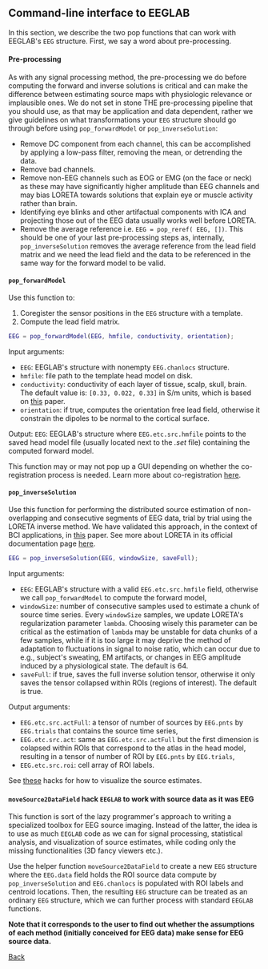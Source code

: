 ## Command-line interface to EEGLAB
In this section, we describe the two pop functions that can work with EEGLAB's `EEG` structure. First, we say a word about pre-processing.

#### Pre-processing
As with any signal processing method, the pre-processing we do before computing the forward and inverse solutions is critical and can make the difference between estimating source maps with physiologic relevance or implausible ones. We do not set in stone THE pre-processing pipeline that you should use, as that may be application and data dependent, rather we give guidelines on what transformations your `EEG` structure should go through before using `pop_forwardModel` or `pop_inverseSolution`:

* Remove DC component from each channel, this can be accomplished by applying a low-pass filter, removing the mean, or detrending the data.
* Remove bad channels.
* Remove non-EEG channels such as EOG or EMG (on the face or neck) as these may have significantly higher amplitude than EEG channels and may bias LORETA towards solutions that explain eye or muscle activity rather than brain.
* Identifying eye blinks and other artifactual components with ICA and projecting those out of the EEG data usually works well before LORETA.
* Remove the average reference i.e. `EEG = pop_reref( EEG, [])`. This should be one of your last pre-processing steps as, internally, `pop_inverseSolution` removes the average reference from the lead field matrix and we need the lead field and the data to be referenced in the same way for the forward model to be valid.

#### `pop_forwardModel`
Use this function to:
1. Coregister the sensor positions in the `EEG` structure with a template.
2. Compute the lead field matrix.

```matlab
EEG = pop_forwardModel(EEG, hmfile, conductivity, orientation);
```
Input arguments:

* `EEG`: EEGLAB's structure with nonempty `EEG.chanlocs` structure.
* `hmfile`: file path to the template head model on disk.
* `conductivity`: conductivity of each layer of tissue, scalp, skull, brain. The default value is: `[0.33, 0.022, 0.33]` in S/m units, which is based on [this](http://www.sciencedirect.com/science/article/pii/S016502700900497X) paper.
* `orientation`: if true, computes the orientation free lead field, otherwise it constrain the dipoles to be normal to the cortical surface.

Output:
`EEG`: EEGLAB's structure where `EEG.etc.src.hmfile` points to the saved head model file (usually located next to the *.set* file) containing the computed forward model.

This function may or may not pop up a GUI depending on whether the co-registration process is needed. Learn more about co-registration [here](https://github.com/aojeda/headModel/blob/master/doc/coregistration.md).

#### `pop_inverseSolution`
Use this function for performing the distributed source estimation of non-overlapping and consecutive segments of EEG data, trial by trial using the LORETA inverse method. We have validated this approach, in the context of BCI applications, in [this](https://www.ncbi.nlm.nih.gov/pubmed/26415149) paper. See more about LORETA in its official documentation page [here](http://www.uzh.ch/keyinst/loreta.htm).

```matlab
EEG = pop_inverseSolution(EEG, windowSize, saveFull);
```

Input arguments:

* `EEG`: EEGLAB's structure with a valid `EEG.etc.src.hmfile` field, otherwise we call `pop_forwardModel` to compute the forward model,
* `windowSize`: number of consecutive samples used to estimate a chunk of source time series. Every `windowSize` samples, we update LORETA's regularization parameter `lambda`. Choosing wisely this parameter can be critical as the estimation of `lambda` may be unstable for data chunks of a few samples, while if it is too large it may deprive the method of adaptation to fluctuations in signal to noise ratio, which can occur due to e.g., subject's sweating, EM artifacts, or changes in EEG amplitude induced by a physiological state. The default is 64.
* `saveFull`: if true, saves the full inverse solution tensor, otherwise it only saves the tensor collapsed within ROIs (regions of interest). The default is true.

Output arguments:

* `EEG.etc.src.actFull`: a tensor of number of sources by `EEG.pnts` by `EEG.trials` that contains the source time series,
* `EEG.etc.src.act`: same as `EEG.etc.src.actFull` but the first dimension is colapsed within ROIs that correspond to the atlas in the head model, resulting in a tensor of number of ROI by `EEG.pnts` by `EEG.trials`,
* `EEG.etc.src.roi`: cell array of ROI labels.

See [these](https://github.com/aojeda/headModel/blob/master/doc/visualization.md) hacks for how to visualize the source estimates.

#### `moveSource2DataField` hack `EEGLAB` to work with source data as it was EEG
This function is sort of the lazy programmer's approach to writing a specialized toolbox for EEG source imaging. Instead of the latter, the idea is to use as much `EEGLAB` code as we can for signal processing, statistical analysis, and visualization of source estimates, while coding only the missing functionalities (3D fancy viewers etc.).

Use the helper function `moveSource2DataField` to create a new `EEG` structure where the `EEG.data` field holds the ROI source data compute by `pop_inverseSolution` and `EEG.chanlocs` is populated with ROI labels and centroid locations. Then, the resulting `EEG` structure can be treated as an ordinary `EEG` structure, which we can further process with standard `EEGLAB` functions.

**Note that it corresponds to the user to find out whether the assumptions of each method (initially conceived for EEG data) make sense for EEG source data.**

[Back](https://github.com/aojeda/headModel/blob/master/doc/Documentation.md)
